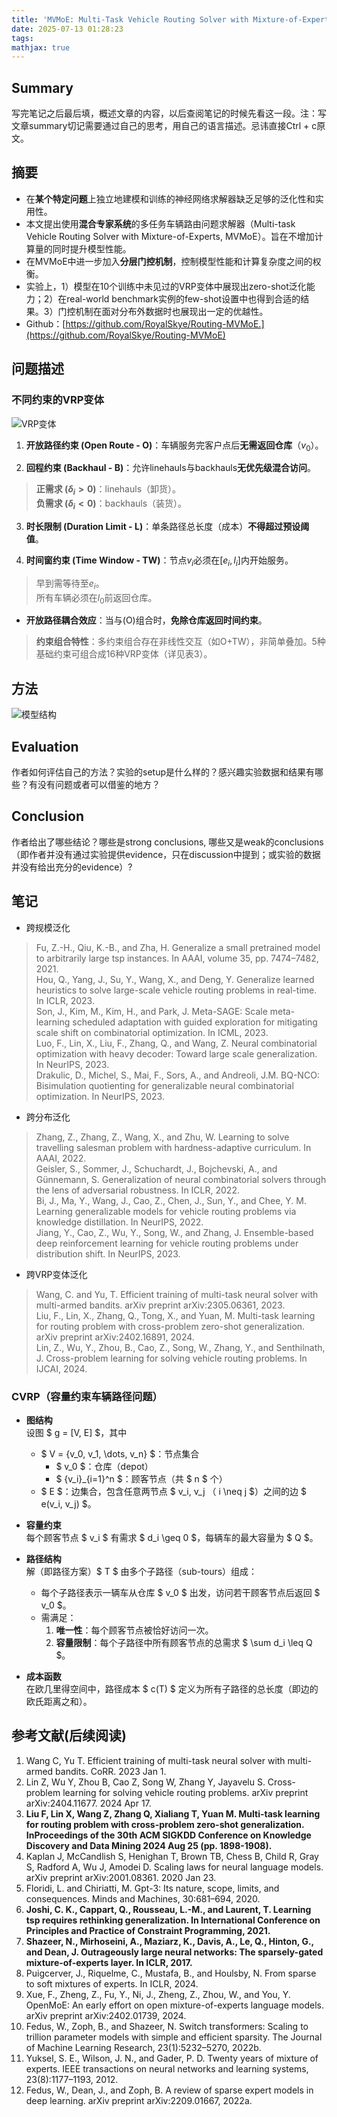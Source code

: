 ```yaml
---
title: 'MVMoE: Multi-Task Vehicle Routing Solver with Mixture-of-Experts'
date: 2025-07-13 01:28:23
tags:
mathjax: true
---
```

## Summary
写完笔记之后最后填，概述文章的内容，以后查阅笔记的时候先看这一段。注：写文章summary切记需要通过自己的思考，用自己的语言描述。忌讳直接Ctrl + c原文。

## 摘要
- 在**某个特定问题**上独立地建模和训练的神经网络求解器缺乏足够的泛化性和实用性。
- 本文提出使用**混合专家系统**的多任务车辆路由问题求解器（Multi-task Vehicle Routing Solver with Mixture-of-Experts, MVMoE）。旨在不增加计算量的同时提升模型性能。
- 在MVMoE中进一步加入**分层门控机制**，控制模型性能和计算复杂度之间的权衡。
- 实验上，1）模型在10个训练中未见过的VRP变体中展现出zero-shot泛化能力；2）在real-world benchmark实例的few-shot设置中也得到合适的结果。3）门控机制在面对分布外数据时也展现出一定的优越性。
- Github：[https://github.com/RoyalSkye/Routing-MVMoE.](https://github.com/RoyalSkye/Routing-MVMoE)

## 问题描述
 ### 不同约束的VRP变体
![VRP变体](./MVMoE-Multi-Task-Vehicle-Routing-Solver-with-Mixture-of-Experts/Various_Constraints.png)
1. **开放路径约束 (Open Route - O)**：车辆服务完客户点后**无需返回仓库**（$v_0$）。

2. **回程约束 (Backhaul - B)**：允许linehauls与backhauls**无优先级混合访问**。<br>
> **正需求 ($\delta_i>0$)**：linehauls（卸货）。  
> **负需求 ($\delta_i<0$)**：backhauls（装货）。

3. **时长限制 (Duration Limit - L)**：单条路径总长度（成本）**不得超过预设阈值**。

4. **时间窗约束 (Time Window - TW)**：节点$v_i$必须在$[e_i, l_i]$内开始服务。
> 早到需等待至$e_i$。  
> 所有车辆必须在$l_0$前返回仓库。
- **开放路径耦合效应**：当与(O)组合时，**免除仓库返回时间约束**。

> **约束组合特性**：多约束组合存在非线性交互（如O+TW），非简单叠加。5种基础约束可组合成16种VRP变体（详见表3）。


## 方法
![模型结构](./MVMoE-Multi-Task-Vehicle-Routing-Solver-with-Mixture-of-Experts/MVMoE-Multi-Task-Vehicle-Routing-Solver-with-Mixture-of-Experts.png "MVMoE模型架构图")

## Evaluation
作者如何评估自己的方法？实验的setup是什么样的？感兴趣实验数据和结果有哪些？有没有问题或者可以借鉴的地方？

## Conclusion
作者给出了哪些结论？哪些是strong conclusions, 哪些又是weak的conclusions（即作者并没有通过实验提供evidence，只在discussion中提到；或实验的数据并没有给出充分的evidence）?

## 笔记
* 跨规模泛化  
> Fu, Z.-H., Qiu, K.-B., and Zha, H. Generalize a small pretrained model to arbitrarily large tsp instances. In AAAI, volume 35, pp. 7474–7482, 2021.  
Hou, Q., Yang, J., Su, Y., Wang, X., and Deng, Y. Generalize learned heuristics to solve large-scale vehicle routing problems in real-time. In ICLR, 2023.<br>
Son, J., Kim, M., Kim, H., and Park, J. Meta-SAGE: Scale meta-learning scheduled adaptation with guided exploration for mitigating scale shift on combinatorial optimization. In ICML, 2023.<br>
Luo, F., Lin, X., Liu, F., Zhang, Q., and Wang, Z. Neural combinatorial optimization with heavy decoder: Toward large scale generalization. In NeurIPS, 2023.<br>
Drakulic, D., Michel, S., Mai, F., Sors, A., and Andreoli, J.M. BQ-NCO: Bisimulation quotienting for generalizable neural combinatorial optimization. In NeurIPS, 2023.<br>
* 跨分布泛化  
> Zhang, Z., Zhang, Z., Wang, X., and Zhu, W. Learning to solve travelling salesman problem with hardness-adaptive curriculum. In AAAI, 2022.<br>
Geisler, S., Sommer, J., Schuchardt, J., Bojchevski, A., and Günnemann, S. Generalization of neural combinatorial solvers through the lens of adversarial robustness. In ICLR, 2022.<br>
Bi, J., Ma, Y., Wang, J., Cao, Z., Chen, J., Sun, Y., and Chee, Y. M. Learning generalizable models for vehicle routing problems via knowledge distillation. In NeurIPS, 2022.<br>
Jiang, Y., Cao, Z., Wu, Y., Song, W., and Zhang, J. Ensemble-based deep reinforcement learning for vehicle routing problems under distribution shift. In NeurIPS, 2023.
* 跨VRP变体泛化  
> Wang, C. and Yu, T. Efficient training of multi-task neural solver with multi-armed bandits. arXiv preprint arXiv:2305.06361, 2023.  
Liu, F., Lin, X., Zhang, Q., Tong, X., and Yuan, M. Multi-task learning for routing problem with cross-problem zero-shot generalization. arXiv preprint arXiv:2402.16891, 2024.  
Lin, Z., Wu, Y., Zhou, B., Cao, Z., Song, W., Zhang, Y., and Senthilnath, J. Cross-problem learning for solving vehicle routing problems. In IJCAI, 2024.

### CVRP（容量约束车辆路径问题）  
- **图结构**  
  设图 $ g = [V, E] $，其中  
  - $ V = \{v_0, v_1, \dots, v_n\} $：节点集合  
    - $ v_0 $：仓库（depot）  
    - $ \{v_i\}_{i=1}^n $：顾客节点（共 $ n $ 个）  
  - $ E $：边集合，包含任意两节点 $ v_i, v_j $（$ i \neq j $）之间的边 $ e(v_i, v_j) $。  

- **容量约束**  
  每个顾客节点 $ v_i $ 有需求 $ d_i \geq 0 $，每辆车的最大容量为 $ Q $。  

- **路径结构**  
  解（即路径方案）$ T $ 由多个子路径（sub-tours）组成：  
  - 每个子路径表示一辆车从仓库 $ v_0 $ 出发，访问若干顾客节点后返回 $ v_0 $。  
  - 需满足：  
    1. **唯一性**：每个顾客节点被恰好访问一次。  
    2. **容量限制**：每个子路径中所有顾客节点的总需求 $ \sum d_i \leq Q $。  

- **成本函数**  
  在欧几里得空间中，路径成本 $ c(T) $ 定义为所有子路径的总长度（即边的欧氏距离之和）。 



## 参考文献(后续阅读)
1. Wang C, Yu T. Efficient training of multi-task neural solver with multi-armed bandits. CoRR. 2023 Jan 1.
2. Lin Z, Wu Y, Zhou B, Cao Z, Song W, Zhang Y, Jayavelu S. Cross-problem learning for solving vehicle routing problems. arXiv preprint arXiv:2404.11677. 2024 Apr 17.
3. **Liu F, Lin X, Wang Z, Zhang Q, Xialiang T, Yuan M. Multi-task learning for routing problem with cross-problem zero-shot generalization. InProceedings of the 30th ACM SIGKDD Conference on Knowledge Discovery and Data Mining 2024 Aug 25 (pp. 1898-1908).**
4. Kaplan J, McCandlish S, Henighan T, Brown TB, Chess B, Child R, Gray S, Radford A, Wu J, Amodei D. Scaling laws for neural language models. arXiv preprint arXiv:2001.08361. 2020 Jan 23.
5. Floridi, L. and Chiriatti, M. Gpt-3: Its nature, scope, limits, and consequences. Minds and Machines, 30:681–694, 2020.
6. **Joshi, C. K., Cappart, Q., Rousseau, L.-M., and Laurent, T. Learning tsp requires rethinking generalization. In International Conference on Principles and Practice of Constraint Programming, 2021.**
7. **Shazeer, N., Mirhoseini, A., Maziarz, K., Davis, A., Le, Q., Hinton, G., and Dean, J. Outrageously large neural networks: The sparsely-gated mixture-of-experts layer. In ICLR, 2017.**
8. Puigcerver, J., Riquelme, C., Mustafa, B., and Houlsby, N. From sparse to soft mixtures of experts. In ICLR, 2024.
9. Xue, F., Zheng, Z., Fu, Y., Ni, J., Zheng, Z., Zhou, W., and You, Y. OpenMoE: An early effort on open mixture-of-experts language models. arXiv preprint arXiv:2402.01739, 2024.
10. Fedus, W., Zoph, B., and Shazeer, N. Switch transformers: Scaling to trillion parameter models with simple and efficient sparsity. The Journal of Machine Learning Research, 23(1):5232–5270, 2022b.
11. Yuksel, S. E., Wilson, J. N., and Gader, P. D. Twenty years of mixture of experts. IEEE transactions on neural networks and learning systems, 23(8):1177–1193, 2012.
12. Fedus, W., Dean, J., and Zoph, B. A review of sparse expert models in deep learning. arXiv preprint arXiv:2209.01667, 2022a.
